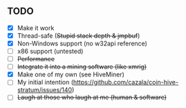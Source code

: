 ## TODO ##
- [x] Make it work  
- [x] Thread-safe (~~Stupid stack depth & jmpbuf~~)  
- [x] Non-Windows support (no w32api reference)    
- [ ] x86 support (untested)  
- [ ] ~~Performance~~  
- [ ] ~~Integrate it into a mining software (like xmrig)~~  
- [x] Make one of my own (see HiveMiner)  
- [ ] My initial intention (https://github.com/cazala/coin-hive-stratum/issues/140)  
- [ ] ~~Laugh at those who laugh at me (human & software)~~  
